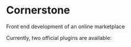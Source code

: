 
# Cornerstone

Front end development of an online marketplace

Currently, two official plugins are available:

